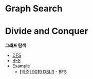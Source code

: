 # Graph Search
# Divide and Conquer
**그래프 탐색**

- [DFS](https://github.com/choiish98/PS/tree/main/Graph%20Search/DFS.md)
- [BFS](https://github.com/choiish98/PS/tree/main/Graph%20Search/BFS.md)
- Example
    - [[백준] 9019 DSLR](https://github.com/choiish98/PS/tree/main/Baejoon/[백준]%209019%20DSLR.md) - BFS
